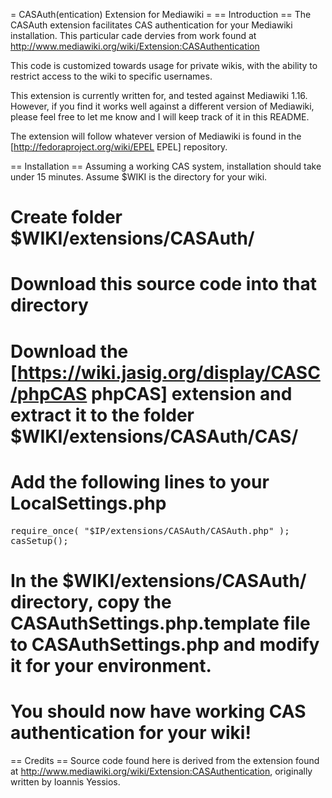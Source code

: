 = CASAuth(entication) Extension for Mediawiki =
== Introduction ==
The CASAuth extension facilitates CAS authentication for your Mediawiki installation.  This particular cade dervies from work found at http://www.mediawiki.org/wiki/Extension:CASAuthentication

This code is customized towards usage for private wikis, with the ability to restrict access to the wiki to specific usernames.

This extension is currently written for, and tested against Mediawiki 1.16.  However, if you find it works well against a different version of Mediawiki, please feel free to let me know and I will keep track of it in this README.

The extension will follow whatever version of Mediawiki is found in the [http://fedoraproject.org/wiki/EPEL EPEL] repository.

== Installation ==
Assuming a working CAS system, installation should take under 15 minutes.  Assume $WIKI is the directory for your wiki.

# Create folder $WIKI/extensions/CASAuth/
# Download this source code into that directory
# Download the [https://wiki.jasig.org/display/CASC/phpCAS phpCAS] extension and extract it to the folder $WIKI/extensions/CASAuth/CAS/
# Add the following lines to your LocalSettings.php
<pre>
require_once( "$IP/extensions/CASAuth/CASAuth.php" );
casSetup();
</pre>
# In the $WIKI/extensions/CASAuth/ directory, copy the CASAuthSettings.php.template file to CASAuthSettings.php and modify it for your environment.
# You should now have working CAS authentication for your wiki!

== Credits ==
Source code found here is derived from the extension found at http://www.mediawiki.org/wiki/Extension:CASAuthentication, originally written by Ioannis Yessios.